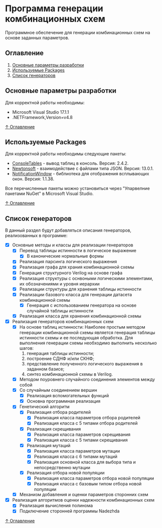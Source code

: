# Программа генерации комбинационных схем
Программное обеспечение для генерации комбинационных схем на основе заданных параметров.

## Оглавление
<a name="content"></a> 
1. [Основные параметры разработки](#programmParameters)
2. [Используемые Packages](#packages)
3. [Список генераторов](#generators)

## Основные параметры разработки
<a name="programmParameters"></a> 
Для корректной работы необходимы:
- Microsoft Visual Studio 17.1.1
- .NETFramework,Version=v4.8

[&#8593; Оглавление](#content)

## Используемые Packages
<a name="packages"></a> 
Для корректной работы необходимы следующие пакеты:
- [ConsoleTables] - вывод таблиц в консоль. Версия: 2.4.2.
- [Newtonsoft] - взаимодействие с файлами типа JSON. Версия: 13.0.1.
- [NotificationWindow] - библиотека для отображения всплывающих окон. Версия: 1.1.38.

Все перечисленные пакеты можно установиться через "Упарвелние пакетами NuGet" в Microsoft Visual Studio.

[&#8593; Оглавление](#content)

## Список генераторов
<a name="generators"></a> 
В данный раздел будут добавляться описания генераторов, реализованных в программе:
- [X] Основные методы и классы для реализации генераторов
    - [X] Перевод таблицы истинности в логическое выражение
        - [X] В канонические нормальные формы
    - [X] Реализация парсинга логического выражения
    - [X] Реализация графа для храния комбинационной схемы
    - [X] Генерация структурного Verilog на основе графа
    - [X] Реализация структуры с оснвоными логическими элементами, их обозначениями и уровня иерархии
    - [X] Реализации структуры для хранения таблицы истинности
    - [X] Реализации базового класса для генерации датасета комбинационной схемы
        - [X] Генерация с использованием генератора на основе случайной таблицы истинности
    - [X] Реализация класса для хранения комбинационной схемы
- [X] Реализация генераторов комбинационных схем
    - [X] На основе таблиц истинности:
        Наиболее простым методом генерации комбинационной схемы является генерация таблицы истинности схемы и ее последующая обработка. Для выполнения генерации схемы необходимо выполнить несколько шагов:
        1)  генерация таблицы истинности;
        2)  построение СДНФ и/или СКНФ;
        3)  представление полученного логического выражения в заданном базисе;
        4)  синтез комбинационной схемы в Verilog.
    - [X] Методом поуровнего случайного соединения элементов между собой
    - [X] Со случайным соединением вершин
        - [X] Реализация вспомогательных функций
        - [X] Основна программная реализация
    - [X] Генетический алгоритм 
        - [X] Реализация отбора родителей
          - [X] Реализация класса параметров отбора родителей
          - [X] Реализация класса с 5 типами отбора родителей
        - [X] Реализация скрещивания 
          - [X] Реализация класса параметров скрещивания
          - [X] Реализация класса с 5 типами скрещивания
        - [X] Реализация мутаций 
          - [X] Реализация класса параметров мутации
          - [X] Реализация класса с 6 типами мутаций
          - [X] Реализация основной класса для выбора типа и непосредственно мутации
        - [X] Реализация отбора новой популяции 
          - [X] Реализация класса параметров отбора новой популяции
          - [X] Реализация класса с базовым типом отбора новой популяции
    - [X] Механизм добавления и оценки параметров сторонних схем 
- [X] Реализация алгоритмов оценки надежности комбинационных схем
    - [X] Реализация вычисления полинома
    - [X] Подключение сторонней программы Nadezhda

[&#8593; Оглавление](#content)


[//]: # (These are reference links used in the body of this note and get stripped out when the markdown processor does its job. There is no need to format nicely because it shouldn't be seen. Thanks SO - http://stackoverflow.com/questions/4823468/store-comments-in-markdown-syntax)

   [ConsoleTables]: <https://github.com/khalidabuhakmeh/ConsoleTables>
   [Newtonsoft]: <https://www.newtonsoft.com/json>
   [NotificationWindow]: <https://github.com/Tulpep/Notification-Popup-Window>
